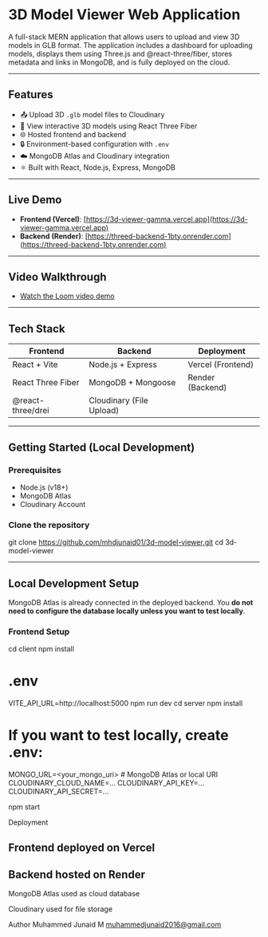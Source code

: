 #  3D Model Viewer Web Application

A full-stack MERN application that allows users to upload and view 3D models in GLB format. The application includes a dashboard for uploading models, displays them using Three.js and @react-three/fiber, stores metadata and links in MongoDB, and is fully deployed on the cloud.

---

##  Features

- 📤 Upload 3D `.glb` model files to Cloudinary
- 🧠 View interactive 3D models using React Three Fiber
- 🌐 Hosted frontend and backend
- 🔒 Environment-based configuration with `.env`
- ☁️ MongoDB Atlas and Cloudinary integration
- ⚛️ Built with React, Node.js, Express, MongoDB

---

##  Live Demo

- **Frontend (Vercel)**: [https://3d-viewer-gamma.vercel.app](https://3d-viewer-gamma.vercel.app)
- **Backend (Render)**: [https://threed-backend-1bty.onrender.com](https://threed-backend-1bty.onrender.com)

---

## Video Walkthrough

- [Watch the Loom video demo](https://www.loom.com/share/e032682fa4bf4446b96221be4e28785c)

---

## Tech Stack

| Frontend            | Backend               | Deployment        |
|---------------------|------------------------|-------------------|
| React + Vite        | Node.js + Express       | Vercel (Frontend) |
| React Three Fiber   | MongoDB + Mongoose      | Render (Backend)  |
| @react-three/drei   | Cloudinary (File Upload)|                   |

---

## Getting Started (Local Development)

### Prerequisites
- Node.js (v18+)
- MongoDB Atlas
- Cloudinary Account

### Clone the repository
git clone https://github.com/mhdjunaid01/3d-model-viewer.git
cd 3d-model-viewer


---

## Local Development Setup

MongoDB Atlas is already connected in the deployed backend. You **do not need to configure the database locally unless you want to test locally**.

### Frontend Setup

cd client
npm install
# .env
VITE_API_URL=http://localhost:5000
npm run dev
cd server
npm install

# If you want to test locally, create .env:
MONGO_URL=<your_mongo_uri>         # MongoDB Atlas or local URI
CLOUDINARY_CLOUD_NAME=...
CLOUDINARY_API_KEY=...
CLOUDINARY_API_SECRET=...

npm start

Deployment
## Frontend deployed on Vercel
## Backend hosted on Render

MongoDB Atlas used as cloud database

Cloudinary used for file storage

 Author
Muhammed Junaid M
muhammedjunaid2016@gmail.com

